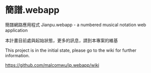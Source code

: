 簡譜.webapp
=========

簡譜網路應用程式 Jianpu.webapp - a numbered musical notation web application


本計畫目前處與起始狀態，更多的訊息，請到本專案的維基

This project is in the initial state, please go to the wiki for further information.

https://github.com/malcomwu/jp.webapp/wiki
